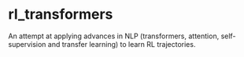 # rl_transformers
An attempt at applying advances in NLP (transformers, attention, self-supervision and transfer learning) to learn RL trajectories.
